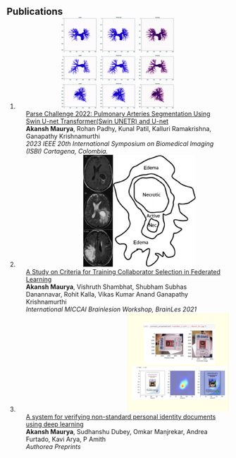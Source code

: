 <h2 id="publications" style="margin: 2px 0px -15px;">Publications</h2>

<div class="publications">
<ol class="bibliography">

<li>
<div class="pub-row">

  <div class="col-sm-3 abbr" style="position: vertical-align: middle: 15px;padding-left: 100px;">
    <img src="images/img_parse.jpg" class="teaser img-fluid z-depth-1">
  </div>

  <div class="col-sm-9" style="position: relative;padding-right: 15px;padding-left: 20px;">
    <div class="title"><a href="https://ieeexplore.ieee.org/document/10230839/">Parse Challenge 2022: Pulmonary Arteries Segmentation Using Swin U-net Transformer(Swin UNETR) and U-net
</a></div>
    <div class="author"><strong>Akansh Maurya</strong>, Rohan Padhy, Kunal Patil, Kalluri Ramakrishna, Ganapathy Krishnamurthi</div>
    <div class="periodical"><em>2023 IEEE 20th International Symposium on Biomedical Imaging (ISBI) Cartagena, Colombia.</em></div>
  </div>
</div> 
</li>

<li>
<div class="pub-row">

  <div class="col-sm-3 abbr" style="position: vertical-align: middle: 15px;padding-left: 150px;">
    <img src="images/miccai.png" class="teaser img-fluid z-depth-1">
  </div>

  <div class="col-sm-9" style="position: relative;padding-right: 15px;padding-left: 20px;">
    <div class="title"><a href="https://link.springer.com/chapter/10.1007/978-3-031-09002-8_41">A Study on Criteria for Training Collaborator Selection in Federated Learning
</a></div>
    <div class="author"><strong>Akansh Maurya</strong>, Vishruth Shambhat, Shubham Subhas Danannavar, Rohit Kalla, Vikas Kumar Anand Ganapathy Krishnamurthi</div>
    <div class="periodical"><em>International MICCAI Brainlesion Workshop, BrainLes 2021</em></div>
  </div>
</div> 
</li>

<li>
<div class="pub-row">

  <div class="col-sm-3 abbr" style="position: vertical-align: middle: 15px;padding-left: 250px;">
    <img src="images/Thumb.png" class="teaser img-fluid z-depth-1">
  </div>

  <div class="col-sm-9" style="position: relative;padding-right: 15px;padding-left: 20px;">
    <div class="title"><a href="https://www.authorea.com/doi/full/10.22541/au.164933883.36631178">A system for verifying non-standard personal identity documents using deep learning
</a></div>
    <div class="author"><strong>Akansh Maurya</strong>, Sudhanshu Dubey, Omkar Manjrekar, Andrea Furtado, Kavi Arya, P Amith</div>
    <div class="periodical"><em>Authorea Preprints</em></div>
  </div>
</div> 
</li>
